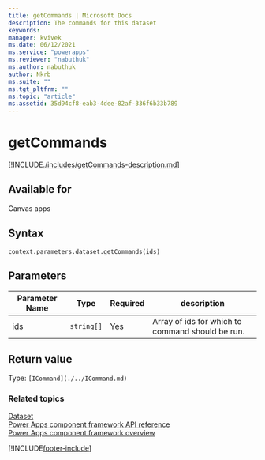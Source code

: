 ```yaml
---
title: getCommands | Microsoft Docs
description: The commands for this dataset
keywords:
manager: kvivek
ms.date: 06/12/2021
ms.service: "powerapps"
ms.reviewer: "nabuthuk"
ms.author: nabuthuk
author: Nkrb
ms.suite: ""
ms.tgt_pltfrm: ""
ms.topic: "article"
ms.assetid: 35d94cf8-eab3-4dee-82af-336f6b33b789
---
```


# getCommands

[!INCLUDE[./includes/getCommands-description.md](./includes/getCommands-description.md)]

## Available for

Canvas apps

## Syntax

`context.parameters.dataset.getCommands(ids)`

## Parameters

| Parameter Name | Type       | Required | description                                      |
| -------------- | ---------- | -------- | ------------------------------------------------ |
| ids            | `string[]` | Yes      | Array of ids for which to command should be run. |

## Return value

Type: `[ICommand](./../ICommand.md)`

### Related topics

[Dataset](../dataset.md)<br/>
[Power Apps component framework API reference](../../reference/index.md)<br/>
[Power Apps component framework overview](../../overview.md)

[!INCLUDE[footer-include](../../../../includes/footer-banner.md)]

